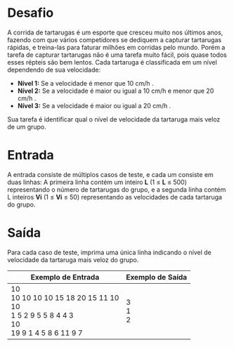 # Desafio

A corrida de tartarugas é um esporte que cresceu muito nos últimos anos, fazendo com que vários competidores se dediquem
a capturar tartarugas rápidas, e treina-las para faturar milhões em corridas pelo mundo. Porém a tarefa de capturar
tartarugas não é uma tarefa muito fácil, pois quase todos esses répteis são bem lentos. Cada tartaruga é classificada em
um nível dependendo de sua velocidade:

- **Nível 1:** Se a velocidade é menor que 10 cm/h .
- **Nível 2:** Se a velocidade é maior ou igual a 10 cm/h e menor que 20 cm/h .
- **Nível 3:** Se a velocidade é maior ou igual a 20 cm/h .

Sua tarefa é identificar qual o nível de velocidade da tartaruga mais veloz de um grupo.

# Entrada

A entrada consiste de múltiplos casos de teste, e cada um consiste em duas linhas: A primeira linha contém um inteiro
**L** (1 ≤ **L** ≤ 500) representando o número de tartarugas do grupo, e a segunda linha contém L inteiros **Vi** (1 ≤ **Vi** ≤ 50)
representando as velocidades de cada tartaruga do grupo.

# Saída

Para cada caso de teste, imprima uma única linha indicando o nível de velocidade da tartaruga mais veloz do grupo.

| Exemplo de Entrada  | Exemplo de Saída  |
|---|---|
| 10<br />10 10 10 10 15 18 20 15 11 10<br />10<br />1 5 2 9 5 5 8 4 4 3<br />10<br />19 9 1 4 5 8 6 11 9 7  | 3<br />1<br />2  |
